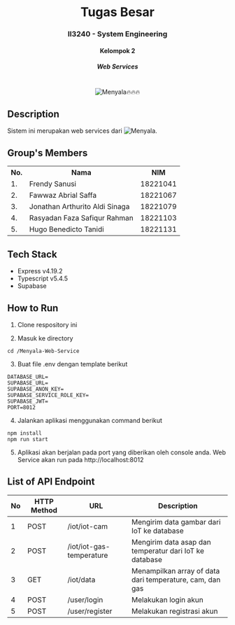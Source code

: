 <div align="center">
    <h1>Tugas Besar</h1>
    <h3>II3240 - System Engineering</h3>
    <h4>Kelompok 2</h4>
    <h5>Web Services</h5>
</div>
<br>

<div align="center">
    <img src="https://readme-typing-svg.herokuapp.com?font=Itim&size=48&pause=1000&color=660B0B&center=true&vCenter=true&random=false&width=1000&height=60&lines=MENYALA%F0%9F%94%A5%F0%9F%94%A5%F0%9F%94%A5" alt="Menyala🔥🔥🔥">
</div>

## Description

Sistem ini merupakan web services dari ![Menyala](https://github.com/frendysanusi/menyala).

## Group's Members

<table>
    <tr align="center">
        <th>No.</th>
        <th>Nama</th>
        <th>NIM</th>
    </tr>
    <tr>
        <td>1.</td>
        <td>Frendy Sanusi</td>
        <td>18221041</td>
    </tr>
    <tr>
        <td>2.</td>
        <td>Fawwaz Abrial Saffa</td>
        <td>18221067</td>
    </tr>
    <tr>
        <td>3.</td>
        <td>Jonathan Arthurito Aldi Sinaga</td>
        <td>18221079</td>
    </tr>
    <tr>
        <td>4.</td>
        <td>Rasyadan Faza Safiqur Rahman</td>
        <td>18221103</td>
    </tr>
    <tr>
        <td>5.</td>
        <td>Hugo Benedicto Tanidi</td>
        <td>18221131</td>
    </tr>
</table>

## Tech Stack

- Express v4.19.2
- Typescript v5.4.5
- Supabase

## How to Run
1. Clone respository ini

2. Masuk ke directory

```
cd /Menyala-Web-Service
```

3. Buat file .env dengan template berikut
```
DATABASE_URL=
SUPABASE_URL=
SUPABASE_ANON_KEY=
SUPABASE_SERVICE_ROLE_KEY=
SUPABASE_JWT=
PORT=8012
```

4. Jalankan aplikasi menggunakan command berikut

```
npm install
npm run start
```

5. Aplikasi akan berjalan pada port yang diberikan oleh console anda. Web Service akan run pada http://localhost:8012

## List of API Endpoint
| No  | HTTP Method | URL       | Description                          |
| --- | ----------- | --------- | ------------------------------------ |
| 1   | POST        | /iot/iot-cam     | Mengirim data gambar dari IoT ke database    |
| 2   | POST         | /iot/iot-gas-temperature | Mengirim data asap dan temperatur dari IoT ke database |
| 3   | GET        | /iot/data | Menampilkan array of data dari temperature, cam, dan gas |
| 4   | POST         | /user/login | Melakukan login akun |
| 5   | POST      | /user/register | Melakukan registrasi akun |
